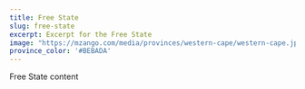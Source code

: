 ```yaml
---
title: Free State
slug: free-state
excerpt: Excerpt for the Free State
image: "https://mzango.com/media/provinces/western-cape/western-cape.jpg"
province_color: '#BEBADA'
---
```

Free State content